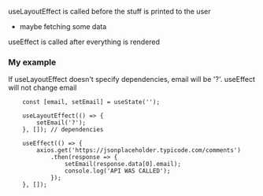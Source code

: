
useLayoutEffect is called before the stuff is printed to the user
- maybe fetching some data

useEffect is called after everything is rendered



### My example

If useLayoutEffect doesn't specify dependencies, email will be '?'. 
useEffect will not change email

```
    const [email, setEmail] = useState('');

    useLayoutEffect(() => {
        setEmail('?');
    }, []); // dependencies

    useEffect(() => {
        axios.get('https://jsonplaceholder.typicode.com/comments')
            .then(response => {
                setEmail(response.data[0].email);
                console.log('API WAS CALLED');
            });
    }, []);

```

    